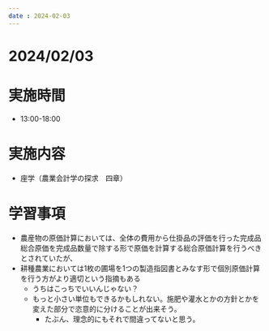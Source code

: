 ```yaml
---
date : 2024-02-03
---
```


# 2024/02/03

# 実施時間
- 13:00-18:00

# 実施内容
- 座学（農業会計学の探求　四章）

# 学習事項
- 農産物の原価計算においては、全体の費用から仕掛品の評価を行った完成品総合原価を完成品数量で除する形で原価を計算する総合原価計算を行うべきとされていたが、
- 耕種農業においては1枚の圃場を1つの製造指図書とみなす形で個別原価計算を行う方がより適切という指摘もある
    - うちはこっちでいいんじゃない？
    - もっと小さい単位もできるかもしれない。施肥や灌水とかの方針とかを変えた部分で恣意的に分けることが出来そう。
       - たぶん、理念的にもそれで間違ってないと思う。